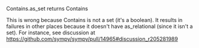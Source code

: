 Contains.as_set returns Contains

This is wrong because Contains is not a set (it's a boolean). It results in failures in other places because it doesn't have as_relational (since it isn't a set). For instance, see discussion at https://github.com/sympy/sympy/pull/14965#discussion_r205281989